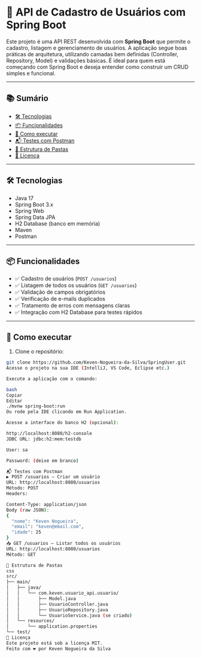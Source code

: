 # 🧾 API de Cadastro de Usuários com Spring Boot

Este projeto é uma API REST desenvolvida com **Spring Boot** que permite o cadastro, listagem e gerenciamento de usuários. A aplicação segue boas práticas de arquitetura, utilizando camadas bem definidas (Controller, Repository, Model) e validações básicas. É ideal para quem está começando com Spring Boot e deseja entender como construir um CRUD simples e funcional.

---

## 📚 Sumário

- [🛠️ Tecnologias](#️-tecnologias)
- [📦 Funcionalidades](#-funcionalidades)
- [🚀 Como executar](#-como-executar)
- [📬 Testes com Postman](#-testes-com-postman)
- [📁 Estrutura de Pastas](#-estrutura-de-pastas)
- [📄 Licença](#-licença)

---

## 🛠️ Tecnologias

- Java 17
- Spring Boot 3.x
- Spring Web
- Spring Data JPA
- H2 Database (banco em memória)
- Maven
- Postman

---

## 📦 Funcionalidades

- ✅ Cadastro de usuários (`POST /usuarios`)
- ✅ Listagem de todos os usuários (`GET /usuarios`)
- ✅ Validação de campos obrigatórios
- ✅ Verificação de e-mails duplicados
- ✅ Tratamento de erros com mensagens claras
- ✅ Integração com H2 Database para testes rápidos

---

## 🚀 Como executar

1. Clone o repositório:

```bash
git clone https://github.com/Keven-Nogueira-da-Silva/SpringUser.git
Acesse o projeto na sua IDE (IntelliJ, VS Code, Eclipse etc.)

Execute a aplicação com o comando:

bash
Copiar
Editar
./mvnw spring-boot:run
Ou rode pela IDE clicando em Run Application.

Acesse a interface do banco H2 (opcional):

http://localhost:8080/h2-console
JDBC URL: jdbc:h2:mem:testdb

User: sa

Password: (deixe em branco)

📬 Testes com Postman
▶️ POST /usuarios — Criar um usuário
URL: http://localhost:8080/usuarios
Método: POST
Headers:

Content-Type: application/json
Body (raw JSON):
{
  "nome": "Keven Nogueira",
  "email": "keven@email.com",
  "idade": 25
}
📥 GET /usuarios — Listar todos os usuários
URL: http://localhost:8080/usuarios
Método: GET

📁 Estrutura de Pastas
css
src/
├── main/
│   ├── java/
│   │   └── com.keven.usuario_api.usuario/
│   │       ├── Model.java
│   │       ├── UsuarioController.java
│   │       ├── UsuarioRepository.java
│   │       └── UsuarioService.java (se criado)
│   └── resources/
│       └── application.properties
└── test/
📄 Licença
Este projeto está sob a licença MIT.
Feito com ❤️ por Keven Nogueira da Silva

